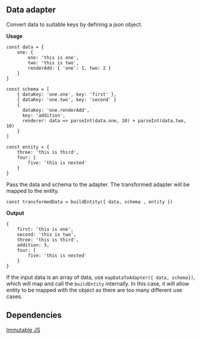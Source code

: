 ## Data adapter

Convert data to suitable keys by defining a json object.

**Usage**

```
const data = {
    one: {
        one: 'this is one',
        two: 'this is two',
        renderAdd: { 'one': 1, two: 2 }
    }
}

const schema = [
    { dataKey: 'one.one', key: 'first' },
    { dataKey: 'one.two', key: 'second' }
    { 
      dataKey: 'one.renderAdd', 
      key: 'addition', 
      renderer: data => parseInt(data.one, 10) + parseInt(data.two, 10)
    }
]

const entity = {
    three: 'this is third',
    four: {
        five: 'this is nested'
    }
}
```

Pass the data and schema to the adapter. The transformed adapter will be mapped to the entity.

```
const transformedData = buildEntity({ data, schema , entity })
```

**Output**

```
{
    first: 'this is one',
    second: 'this is two',
    three: 'this is third',
    addition: 3,
    four: {
        five: 'this is nested'
    }
}
```


If the input data is an array of data, use `mapDataToAdapter({ data, schema})`, which will map and call the `buildEntity` internally. In this case, it will allow entity to be mapped with the object as there are too many different use cases.

## Dependencies 
[Immutable JS](https://github.com/immutable-js/immutable-js)